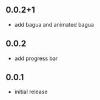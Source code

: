 ## 0.0.2+1

* add bagua and animated bagua

## 0.0.2

* add progress bar

## 0.0.1

* initial release
